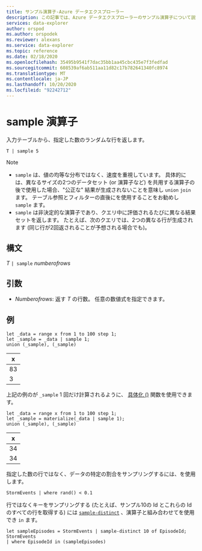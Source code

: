 ```yaml
---
title: サンプル演算子-Azure データエクスプローラー
description: この記事では、Azure データエクスプローラーのサンプル演算子について説明します。
services: data-explorer
author: orspod
ms.author: orspodek
ms.reviewer: alexans
ms.service: data-explorer
ms.topic: reference
ms.date: 02/18/2020
ms.openlocfilehash: 35495b9541f7dac35bb1aa45cbc435e7f3fedfad
ms.sourcegitcommit: 608539af6ab511aa11d82c17b782641340fc8974
ms.translationtype: MT
ms.contentlocale: ja-JP
ms.lasthandoff: 10/20/2020
ms.locfileid: "92242712"
---
```

# <a name="sample-operator"></a>sample 演算子

入力テーブルから、指定した数のランダムな行を返します。

```kusto
T | sample 5
```

> [!NOTE]
> * `sample` は、値の均等な分布ではなく、速度を重視しています。 具体的には、異なるサイズの2つのデータセット (or 演算子など) を共用する演算子の後で使用した場合、"公正な" 結果が生成されないことを意味し `union` `join` ます。 テーブル参照とフィルターの直後にを使用することをお勧めし `sample` ます。
> * `sample` は非決定的な演算子であり、クエリ中に評価されるたびに異なる結果セットを返します。 たとえば、次のクエリでは、2つの異なる行が生成されます (同じ行が2回返されることが予想される場合でも)。

## <a name="syntax"></a>構文

*T* `| sample` *numberofrows*

## <a name="arguments"></a>引数

* *Numberofrows*: 返す *T* の行数。 任意の数値式を指定できます。

## <a name="examples"></a>例

```kusto
let _data = range x from 1 to 100 step 1;
let _sample = _data | sample 1;
union (_sample), (_sample)
```

| x   |
| --- |
| 83  |
| 3   |

上記の例のが `_sample` 1 回だけ計算されるように、 [具体化 ()](./materializefunction.md) 関数を使用できます。

```kusto
let _data = range x from 1 to 100 step 1;
let _sample = materialize(_data | sample 1);
union (_sample), (_sample)
```

| x   |
| --- |
| 34  |
| 34  |

指定した数の行ではなく、データの特定の割合をサンプリングするには、を使用します。

<!-- csl: https://help.kusto.windows.net:443/Samples -->
```kusto
StormEvents | where rand() < 0.1
```

行ではなくキーをサンプリングする (たとえば、サンプル10の Id とこれらの Id のすべての行を取得する) には [`sample-distinct`](./sampledistinctoperator.md) 、演算子と組み合わせてを使用でき `in` ます。


<!-- csl: https://help.kusto.windows.net:443/Samples -->
```kusto
let sampleEpisodes = StormEvents | sample-distinct 10 of EpisodeId;
StormEvents
| where EpisodeId in (sampleEpisodes)
```
